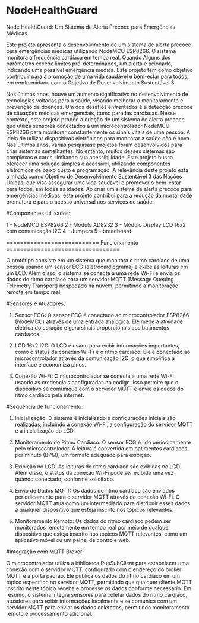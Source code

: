 # NodeHealthGuard
Node HealthGuard: Um Sistema de Alerta Precoce para Emergências Médicas 

Este projeto apresenta o desenvolvimento de um sistema de alerta precoce para emergências médicas
utilizando NodeMCU ESP8266. O sistema monitora a frequência cardíaca em tempo real. Quando Alguns dos
parâmetros excede limites pré-determinados, um alerta é acionado, indicando uma possível emergência médica. 
Este projeto tem como objetivo contribuir para a promoção de uma vida saudável e bem-estar para todos, em 
conformidade com o Objetivo de Desenvolvimento Sustentável 3.


Nos últimos anos, houve um aumento significativo no desenvolvimento de tecnologias voltadas para a saúde, 
visando melhorar o monitoramento e prevenção de doenças. Um dos desafios enfrentados é a detecção precoce de
situações médicas emergenciais, como paradas cardíacas. Nesse contexto, este projeto propõe a criação de um 
sistema de alerta precoce que utiliza sensores conectados a um microcontrolador NodeMCU ESP8266 para monitorar
constantemente os sinais vitais de uma pessoa.
A ideia de utilizar dispositivos eletrônicos para monitorar a saúde não é nova. Nos últimos anos, várias 
pesquisase projetos foram desenvolvidos para criar sistemas semelhantes. No entanto, muitos desses sistemas são
complexos e caros, limitando sua acessibilidade. Este projeto busca oferecer uma solução simples e acessível, 
utilizando componentes eletrônicos de baixo custo e programação.
A relevância deste projeto está alinhada com o Objetivo de Desenvolvimento Sustentável 3 das Nações Unidas, 
que visa assegurar uma vida saudável e promover o bem-estar para todos, em todas as idades. Ao criar um 
sistema de alerta precoce para emergências médicas, este projeto contribui para a redução da mortalidade 
prematura e para o acesso universal aos serviços de saúde.

#Componentes utilixados:

1 - NodeMCU ESP8266
2 - Módulo AD8232 
3 - Módulo Display LCD 16x2 com comunicação I2C
4 - Jumpers
5 - breadboard

=========================== Funcionamento =================================

O protótipo consiste em um sistema que monitora o ritmo cardíaco de uma pessoa usando um sensor ECG 
(eletrocardiograma) e exibe as leituras em um LCD. Além disso, o sistema se conecta a uma rede Wi-Fi 
e envia os dados do ritmo cardíaco para um servidor MQTT (Message Queuing Telemetry Transport) hospedado
na nuvem, permitindo a monitoração remota em tempo real.

#Sensores e Atuadores:

1.	Sensor ECG: O sensor ECG é conectado ao microcontrolador ESP8266 (NodeMCU) através de uma entrada analógica.
   Ele mede a atividade elétrica do coração e gera sinais proporcionais aos batimentos cardíacos.

2.	LCD 16x2 I2C: O LCD é usado para exibir informações importantes, como o status da conexão Wi-Fi e o ritmo cardíaco.
    Ele é conectado ao microcontrolador através da comunicação I2C, o que simplifica a interface e economiza pinos.

3.	Conexão Wi-Fi: O microcontrolador se conecta a uma rede Wi-Fi usando as credenciais configuradas no código.
   Isso permite que o dispositivo se comunique com o servidor MQTT e envie os dados do ritmo cardíaco pela internet.

#Sequência de funcionamento:

1.	Inicialização: O sistema é inicializado e configurações iniciais são realizadas, incluindo a conexão Wi-Fi, a
   configuração do servidor MQTT e a inicialização do LCD.

2.	Monitoramento do Ritmo Cardíaco: O sensor ECG é lido periodicamente pelo microcontrolador. A leitura é convertida
    em batimentos cardíacos por minuto (BPM), um formato adequado para exibição.

3.	Exibição no LCD: As leituras do ritmo cardíaco são exibidas no LCD. Além disso, o status da conexão Wi-Fi pode ser
    exibido uma vez quando conectado, conforme solicitado.

4.	Envio de Dados MQTT: Os dados do ritmo cardíaco são enviados periodicamente para o servidor MQTT através da conexão
    Wi-Fi. O servidor MQTT atua como um intermediário para distribuir esses dados a qualquer dispositivo que esteja inscrito
     nos tópicos relevantes.

5.	Monitoramento Remoto: Os dados do ritmo cardíaco podem ser monitorados remotamente em tempo real por meio de qualquer
    dispositivo que esteja inscrito nos tópicos MQTT relevantes, como um aplicativo móvel ou um painel de controle web.

#Integração com MQTT Broker:

O microcontrolador utiliza a biblioteca PubSubClient para estabelecer uma conexão com o servidor MQTT, configurado com o endereço 
do broker MQTT e a porta padrão. Ele publica os dados do ritmo cardíaco em um tópico específico no servidor MQTT, permitindo que 
qualquer cliente MQTT inscrito neste tópico receba e processe os dados conforme necessário.
Em resumo, o sistema integra sensores para coletar dados do ritmo cardíaco, atuadores para exibir informações localmente e se comunica 
com um servidor MQTT para enviar os dados coletados, permitindo monitoramento remoto e processamento adicional.

